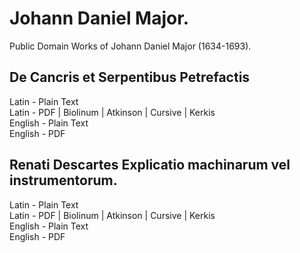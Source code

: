 # Johann Daniel Major.

Public Domain Works of Johann Daniel Major (1634-1693).

## De Cancris et Serpentibus Petrefactis

Latin - Plain Text  
Latin - PDF | Biolinum | Atkinson | Cursive | Kerkis  
English - Plain Text  
English - PDF  

## Renati Descartes Explicatio machinarum vel instrumentorum.

Latin - Plain Text  
Latin - PDF | Biolinum | Atkinson | Cursive | Kerkis  
English - Plain Text  
English - PDF  
